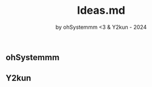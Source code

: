 <div align="center"> 
    <h1>Ideas.md</h1>
    <p>by ohSystemmm <3 & Y2kun - 2024</p>
</div>
<br>

## ohSystemmm

## Y2kun
